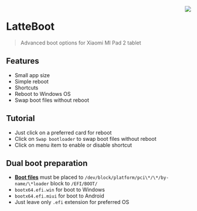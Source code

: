 <img src="https://raw.githubusercontent.com/AndyER03/LatteBoot/master/app/src/main/res/mipmap-xxxhdpi/ic_launcher.png" align="right"/>

# LatteBoot
> Advanced boot options for Xiaomi MI Pad 2 tablet
## Features
* Small app size
* Simple reboot
* Shortcuts
* Reboot to Windows OS
* Swap boot files without reboot
## Tutorial
* Just click on a preferred card for reboot
* Click on ```Swap bootloader``` to swap boot files without reboot
* Click on menu item to enable or disable shortcut
## Dual boot preparation
* [**Boot files**](https://drive.google.com/drive/folders/1Son2vUjhO53f5fJRGg-mvrW7H79grvHo "Google Drive") must be placed to ```/dev/block/platform/pci\*/\*/by-name/\*loader``` block to ```/EFI/BOOT/```
* ```bootx64.efi.win``` for boot to Windows
* ```bootx64.efi.miui``` for boot to Android
* Just leave only ```.efi``` extension for preferred OS
